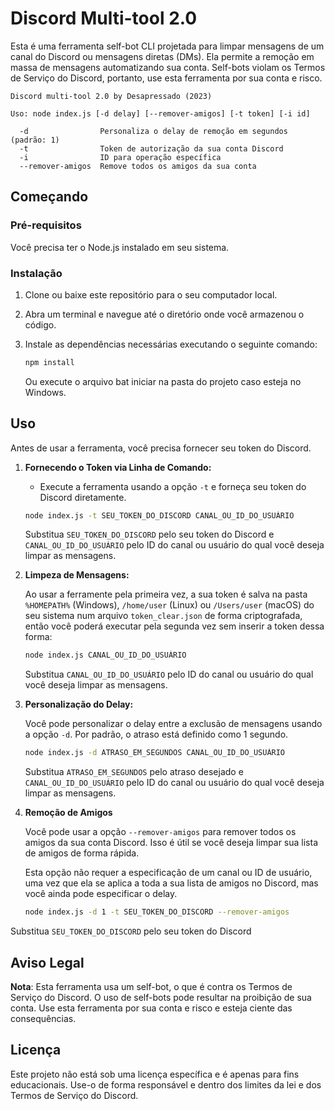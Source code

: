# Discord Multi-tool 2.0

Esta é uma ferramenta self-bot CLI projetada para limpar mensagens de um canal do Discord ou mensagens diretas (DMs). Ela permite a remoção em massa de mensagens automatizando sua conta. Self-bots violam os Termos de Serviço do Discord, portanto, use esta ferramenta por sua conta e risco.

```
Discord multi-tool 2.0 by Desapressado (2023)

Uso: node index.js [-d delay] [--remover-amigos] [-t token] [-i id]

  -d                Personaliza o delay de remoção em segundos (padrão: 1)
  -t                Token de autorização da sua conta Discord
  -i                ID para operação específica
  --remover-amigos  Remove todos os amigos da sua conta
```

## Começando

### Pré-requisitos

Você precisa ter o Node.js instalado em seu sistema.

### Instalação

1. Clone ou baixe este repositório para o seu computador local.

2. Abra um terminal e navegue até o diretório onde você armazenou o código.

3. Instale as dependências necessárias executando o seguinte comando:

   ```bash
   npm install
   ```

   Ou execute o arquivo bat iniciar na pasta do projeto caso esteja no Windows.

## Uso

Antes de usar a ferramenta, você precisa fornecer seu token do Discord.

1. **Fornecendo o Token via Linha de Comando:**
   - Execute a ferramenta usando a opção `-t` e forneça seu token do Discord diretamente.

   ```bash
   node index.js -t SEU_TOKEN_DO_DISCORD CANAL_OU_ID_DO_USUÁRIO
   ```

   Substitua `SEU_TOKEN_DO_DISCORD` pelo seu token do Discord e `CANAL_OU_ID_DO_USUÁRIO` pelo ID do canal ou usuário do qual você deseja limpar as mensagens.

2. **Limpeza de Mensagens:**

   Ao usar a ferramente pela primeira vez, a sua token é salva na pasta `%HOMEPATH%` (Windows), `/home/user` (Linux) ou `/Users/user` (macOS) do seu sistema num arquivo `token_clear.json` de forma criptografada, então você poderá executar pela segunda vez sem inserir a token dessa forma:

   ```bash
   node index.js CANAL_OU_ID_DO_USUÁRIO
   ```

   Substitua `CANAL_OU_ID_DO_USUÁRIO` pelo ID do canal ou usuário do qual você deseja limpar as mensagens.

3. **Personalização do Delay:**

   Você pode personalizar o delay entre a exclusão de mensagens usando a opção `-d`. Por padrão, o atraso está definido como 1 segundo.

   ```bash
   node index.js -d ATRASO_EM_SEGUNDOS CANAL_OU_ID_DO_USUÁRIO
   ```

   Substitua `ATRASO_EM_SEGUNDOS` pelo atraso desejado e `CANAL_OU_ID_DO_USUÁRIO` pelo ID do canal ou usuário do qual você deseja limpar as mensagens.

4. **Remoção de Amigos**

   Você pode usar a opção `--remover-amigos` para remover todos os amigos da sua conta Discord. Isso é útil se você deseja limpar sua lista de amigos de forma rápida.

   Esta opção não requer a especificação de um canal ou ID de usuário, uma vez que ela se aplica a toda a sua lista de amigos no Discord, mas você ainda pode especificar o delay.

   ```bash
   node index.js -d 1 -t SEU_TOKEN_DO_DISCORD --remover-amigos
   ```

  Substitua `SEU_TOKEN_DO_DISCORD` pelo seu token do Discord

## Aviso Legal

**Nota**: Esta ferramenta usa um self-bot, o que é contra os Termos de Serviço do Discord. O uso de self-bots pode resultar na proibição de sua conta. Use esta ferramenta por sua conta e risco e esteja ciente das consequências.

## Licença

Este projeto não está sob uma licença específica e é apenas para fins educacionais. Use-o de forma responsável e dentro dos limites da lei e dos Termos de Serviço do Discord.
